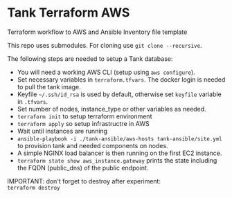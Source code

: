 # Tank Terraform AWS

Terraform workflow to AWS and Ansible Inventory file template

This repo uses submodules. For cloning use `git clone --recursive`.

The following steps are needed to setup a Tank database:

* You will need a working AWS CLI (setup using `aws configure`).
* Set necessary variables in `terraform.tfvars`. The docker login is needed to pull the tank image.
* Keyfile `~/.ssh/id_rsa` is used by default, otherwise set `keyfile` variable in `.tfvars`.
* Set number of nodes, instance_type or other variables as needed.
* `terraform init` to setup terraform environment
* `terraform apply` so setup infrastructre in AWS
* Wait until instances are running
* `ansible-playbook -i ./tank-ansible/aws-hosts tank-ansible/site.yml` to provision tank and needed components on nodes.
* A simple NGINX load balancer is then running on the first EC2 instance.
* `terraform state show aws_instance.gateway` prints the state including the FQDN (public_dns) of the public endpoint.

IMPORTANT: don't forget to destroy after experiment:  
`terraform destroy`